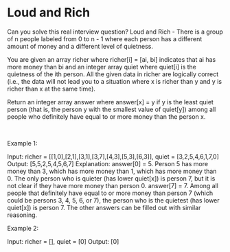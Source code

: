 # Loud and Rich

Can you solve this real interview question? Loud and Rich - There is a group of n people labeled from 0 to n - 1 where each person has a different amount of money and a different level of quietness.

You are given an array richer where richer[i] = [ai, bi] indicates that ai has more money than bi and an integer array quiet where quiet[i] is the quietness of the ith person. All the given data in richer are logically correct (i.e., the data will not lead you to a situation where x is richer than y and y is richer than x at the same time).

Return an integer array answer where answer[x] = y if y is the least quiet person (that is, the person y with the smallest value of quiet[y]) among all people who definitely have equal to or more money than the person x.

 

Example 1:


Input: richer = [[1,0],[2,1],[3,1],[3,7],[4,3],[5,3],[6,3]], quiet = [3,2,5,4,6,1,7,0]
Output: [5,5,2,5,4,5,6,7]
Explanation: 
answer[0] = 5.
Person 5 has more money than 3, which has more money than 1, which has more money than 0.
The only person who is quieter (has lower quiet[x]) is person 7, but it is not clear if they have more money than person 0.
answer[7] = 7.
Among all people that definitely have equal to or more money than person 7 (which could be persons 3, 4, 5, 6, or 7), the person who is the quietest (has lower quiet[x]) is person 7.
The other answers can be filled out with similar reasoning.


Example 2:


Input: richer = [], quiet = [0]
Output: [0]